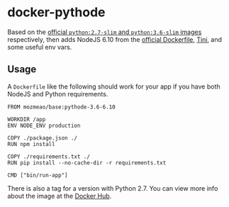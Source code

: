 # docker-pythode

Based on the [official `python:2.7-slim` and `python:3.6-slim` images](https://hub.docker.com/_/python/) respectively,
then adds NodeJS 6.10 from the [official Dockerfile](https://github.com/nodejs/docker-node/blob/master/6.10/Dockerfile),
[Tini](https://github.com/krallin/tini), and some useful env vars.


## Usage

A `Dockerfile` like the following should work for your app if you have both NodeJS and Python requirements.

```docker
FROM mozmeao/base:pythode-3.6-6.10

WORKDIR /app
ENV NODE_ENV production

COPY ./package.json ./
RUN npm install

COPY ./requirements.txt ./
RUN pip install --no-cache-dir -r requirements.txt

CMD ["bin/run-app"]
```

There is also a tag for a version with Python 2.7. You can view more info about the image at the [Docker Hub](https://hub.docker.com/r/mozmeao/base/).
